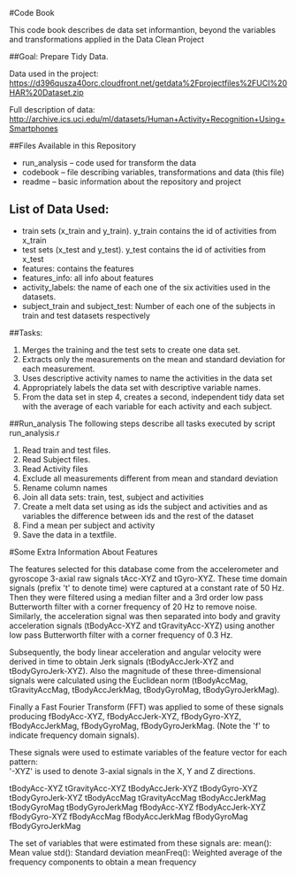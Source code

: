 #Code Book

This code book describes de data set informantion, beyond the variables and transformations applied in the Data Clean Project

##Goal: Prepare Tidy Data. 

Data used in the project: https://d396qusza40orc.cloudfront.net/getdata%2Fprojectfiles%2FUCI%20HAR%20Dataset.zip

Full description of data: http://archive.ics.uci.edu/ml/datasets/Human+Activity+Recognition+Using+Smartphones

##Files Available in this Repository

* run_analysis – code used for transform the data 
* codebook – file describing variables, transformations and data (this file)
* readme – basic information about the repository and project

## List of Data Used:

* train sets (x_train and y_train). y_train contains the id of activities from x_train
* test sets (x_test and y_test). y_test contains the id of activities from x_test
* features: contains the features
* features_info: all info about features
* activity_labels: the name of each one of the six activities used in the datasets.
* subject_train and subject_test: Number of each one of the subjects in train and test datasets respectively


##Tasks:

1. Merges the training and the test sets to create one data set.
2. Extracts only the measurements on the mean and standard deviation for each measurement.
3. Uses descriptive activity names to name the activities in the data set
4. Appropriately labels the data set with descriptive variable names.
5. From the data set in step 4, creates a second, independent tidy data set with the average of each variable for each activity and each subject.

##Run_analysis
The following steps describe all tasks executed by script run_analysis.r

1. Read train and test files. 
2. Read Subject files.
3. Read Activity files
4. Exclude all measurements different from mean and standard deviation 
5. Rename column names 
6. Join all data sets: train, test, subject and activities 
6. Create a melt data set using as ids the subject and activities and as variables the difference between ids and the rest of the dataset
7. Find a mean per subject and activity 
8. Save the data in a textfile.



#Some Extra Information About Features

The features selected for this database come from the accelerometer and gyroscope 3-axial raw signals tAcc-XYZ and tGyro-XYZ. These time domain signals (prefix 't' to denote time) were captured at a constant rate of 50 Hz. Then they were filtered using a median filter and a 3rd order low pass Butterworth filter with a corner frequency of 20 Hz to remove noise. Similarly, the acceleration signal was then separated into body and gravity acceleration signals (tBodyAcc-XYZ and tGravityAcc-XYZ) using another low pass Butterworth filter with a corner frequency of 0.3 Hz. 

Subsequently, the body linear acceleration and angular velocity were derived in time to obtain Jerk signals (tBodyAccJerk-XYZ and tBodyGyroJerk-XYZ). Also the magnitude of these three-dimensional signals were calculated using the Euclidean norm (tBodyAccMag, tGravityAccMag, tBodyAccJerkMag, tBodyGyroMag, tBodyGyroJerkMag). 

Finally a Fast Fourier Transform (FFT) was applied to some of these signals producing fBodyAcc-XYZ, fBodyAccJerk-XYZ, fBodyGyro-XYZ, fBodyAccJerkMag, fBodyGyroMag, fBodyGyroJerkMag. (Note the 'f' to indicate frequency domain signals). 

These signals were used to estimate variables of the feature vector for each pattern:  
'-XYZ' is used to denote 3-axial signals in the X, Y and Z directions.

tBodyAcc-XYZ
tGravityAcc-XYZ
tBodyAccJerk-XYZ
tBodyGyro-XYZ
tBodyGyroJerk-XYZ
tBodyAccMag
tGravityAccMag
tBodyAccJerkMag
tBodyGyroMag
tBodyGyroJerkMag
fBodyAcc-XYZ
fBodyAccJerk-XYZ
fBodyGyro-XYZ
fBodyAccMag
fBodyAccJerkMag
fBodyGyroMag
fBodyGyroJerkMag

The set of variables that were estimated from these signals are: 
mean(): Mean value
std(): Standard deviation
meanFreq(): Weighted average of the frequency components to obtain a mean frequency


